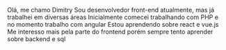Olá, me chamo Dimitry
Sou desenvolvedor front-end atualmente, mas já trabalhei em diversas áreas
Inicialmente comecei trabalhando com PHP e no momento trabalho com angular
Estou aprendendo sobre react e vue.js
Me interesso mais pela parte do frontend porém sempre tento aprender sobre backend e sql
